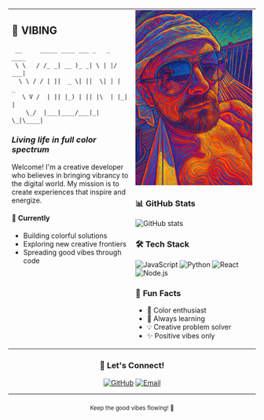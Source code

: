 <table>
<tr>
<td valign="top" width="50%">

## 🎨 VIBING

```
 __     _____ ____ ___ _   _  ____ 
 \ \   / /_ _| __ )_ _| \ | |/ ___|
  \ \ / / | ||  _ \| ||  \| | |  _ 
   \ V /  | || |_) | || |\  | |_| |
    \_/  |___|____/___|_| \_|\____|
```

### *Living life in full color spectrum*

Welcome! I'm a creative developer who believes in bringing vibrancy to the digital world. My mission is to create experiences that inspire and energize.

#### 🌟 Currently
- Building colorful solutions
- Exploring new creative frontiers
- Spreading good vibes through code

</td>
<td valign="top" width="50%">

<div align="center">
<img src="vibing.webp" alt="vibing" width="300">
</div>

### 📊 GitHub Stats

![GitHub stats](https://github-readme-stats.vercel.app/api?username=barde&show_icons=true&theme=radical)

### 🛠️ Tech Stack
![JavaScript](https://img.shields.io/badge/-JavaScript-F7DF1E?style=flat-square&logo=javascript&logoColor=black)
![Python](https://img.shields.io/badge/-Python-3776AB?style=flat-square&logo=python&logoColor=white)
![React](https://img.shields.io/badge/-React-61DAFB?style=flat-square&logo=react&logoColor=black)
![Node.js](https://img.shields.io/badge/-Node.js-339933?style=flat-square&logo=node.js&logoColor=white)

### 🎯 Fun Facts
- 🌈 Color enthusiast
- 🚀 Always learning
- 💡 Creative problem solver
- ✨ Positive vibes only

</td>
</tr>
</table>

<div align="center">

### 💬 Let's Connect!
[![GitHub](https://img.shields.io/badge/-GitHub-181717?style=flat-square&logo=github)](https://github.com/barde)
[![Email](https://img.shields.io/badge/-Email-D14836?style=flat-square&logo=gmail&logoColor=white)](mailto:your-email@example.com)

---
<sub>Keep the good vibes flowing! 🌊</sub>

</div>